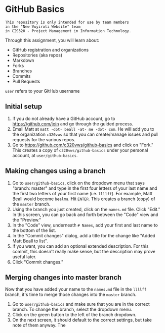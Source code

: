 # GitHub Basics
    This repository is only intended for use by team members
    in the "New Vuyiroli Website" team
    in CIS320 - Project Management in Information Technology.

Through this assignment, you will learn about:
* GitHub registration and organizations
* Repositories (aka repos)
* Markdown
* Forks
* Branches
* Commits
* Pull Requests

`user` refers to your GitHub username

## Initial setup
1. If you do not already have a GitHub account, go to https://github.com/join and go through the guided process.
1. Email Matt at `matt -dot- beall -at- me -dot- com`. He will add you to the organization `c320vws` so that you can create/manage issues and pull requests for the various repos.
1. Go to https://github.com/c320vws/github-basics and click on "Fork." This creates a copy of `c320vws/github-basics` under your personal account, at `user/github-basics`.

## Making changes using a branch

1. Go to `user/github-basics`, click on the dropdown menu that says "branch: master" and type in the first four letters of your last name and the first two letters of your first name (i.e. `llllff`). For example, Matt Beall would become `bealma`. Hit `ENTER`. This creates a branch (copy) of the `master` branch.
1. Using the branch you just created, click on the `names.md` file. Click "Edit." In this screen, you can go back and forth between the "Code" view and the "Preview."
1. In the "Code" view, underneath `# Names`, add your first and last name to the bottom of the list.
1. In the "Commit changes" dialog, add a title for the change like "Added Matt Beall to list".
1. If you want, you can add an optional extended description. For this commit, this doesn't really make sense, but the description may prove useful later.
1. Click "Commit changes."

## Merging changes into master branch
Now that you have added your name to the `names.md` file in the `llllff` branch, it's time to merge those changes into the `master` branch.
1. Go to `user/github-basics` and make sure that you are in the correct branch. To change the branch, select the dropdown menu.
1. Click on the green button to the left of the branch dropdown.
1. On the next screen, it should default to the correct settings, but take note of them anyway. The 
